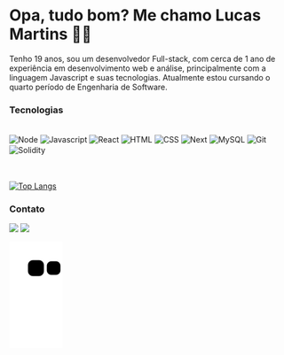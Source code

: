 # Opa, tudo bom? Me chamo Lucas Martins 👋😎

Tenho 19 anos, sou um desenvolvedor Full-stack, com cerca de 1 ano de experiência em desenvolvimento web e análise, principalmente com a linguagem Javascript e suas tecnologias. Atualmente estou cursando o quarto período de Engenharia de Software.
<br>
   
### Tecnologias   
   
<div style="display: inline_block"> <br>
   <img align="center" alt="Node" height="60" width="90" src="https://cdn.jsdelivr.net/gh/devicons/devicon/icons/nodejs/nodejs-original.svg" />
   <img align="center" alt="Javascript" height="60" width="90" src="https://cdn.jsdelivr.net/gh/devicons/devicon/icons/javascript/javascript-original.svg" />
   <img align="center" alt="React" height="60" width="90" src="https://cdn.jsdelivr.net/gh/devicons/devicon/icons/react/react-original.svg" />
   <img align="center" alt="HTML" height="60" width="90" src="https://cdn.jsdelivr.net/gh/devicons/devicon/icons/html5/html5-original.svg" />
   <img align="center" alt="CSS" height="60" width="90" src="https://cdn.jsdelivr.net/gh/devicons/devicon/icons/css3/css3-original.svg" />
   <img align="center" alt="Next" height="60" width="90" src="https://cdn.jsdelivr.net/gh/devicons/devicon/icons/nextjs/nextjs-original.svg" />
   <img align="center" alt="MySQL" height="60" width="90" src="https://cdn.jsdelivr.net/gh/devicons/devicon/icons/mysql/mysql-original-wordmark.svg" />
   <img align="center" alt="Git" height="60" width="90" src="https://cdn.jsdelivr.net/gh/devicons/devicon/icons/git/git-original.svg" />
   <img align="center" alt="Solidity" height="60" width="90" src="https://cdn.jsdelivr.net/gh/devicons/devicon/icons/solidity/solidity-original.svg" />
</div>

<br>
<br>

[![Top Langs](https://github-readme-stats.vercel.app/api/top-langs/?username=LucasLMartins&layout=compact)](https://github.com/LucasLMartins/github-readme-stats)
<br>

### Contato  
<a href="https://www.linkedin.com/in/lucasluanmartins/" target="_blank"><img src="https://img.shields.io/badge/LinkedIn-0077B5?style=for-the-badge&logo=linkedin&logoColor=white"></a>
<a href="https://www.instagram.com/lucasluan_m/" target="_blank"><img src="https://img.shields.io/badge/Instagram-E4405F?style=for-the-badge&logo=instagram&logoColor=white"></a>
   
![Snake animation](https://github.com/LucasLMartins/LucasLMartins/blob/output/github-contribution-grid-snake.svg)






<!--
**LucasLMartins/LucasLMartins** is a ✨ _special_ ✨ repository because its `README.md` (this file) appears on your GitHub profile.

Here are some ideas to get you started:

- 🔭 I’m currently working on ...
- 🌱 I’m currently learning ...
- 👯 I’m looking to collaborate on ...
- 🤔 I’m looking for help with ...
- 💬 Ask me about ...
- 📫 How to reach me: ...
- 😄 Pronouns: ...
- ⚡ Fun fact: ...
-->
